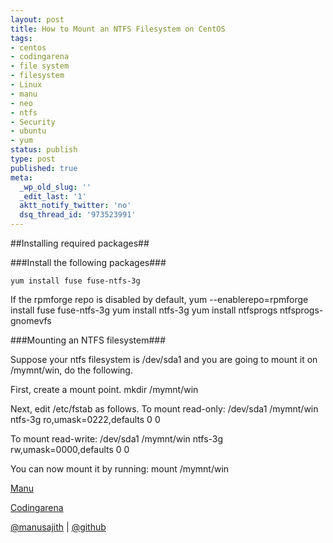 ```yaml
---
layout: post
title: How to Mount an NTFS Filesystem on CentOS
tags:
- centos
- codingarena
- file system
- filesystem
- Linux
- manu
- neo
- ntfs
- Security
- ubuntu
- yum
status: publish
type: post
published: true
meta:
  _wp_old_slug: ''
  _edit_last: '1'
  aktt_notify_twitter: 'no'
  dsq_thread_id: '973523991'
---
```


##Installing required packages##

###Install the following packages###

    yum install fuse fuse-ntfs-3g

If the rpmforge repo is disabled by default,
    yum --enablerepo=rpmforge install fuse fuse-ntfs-3g
    yum install ntfs-3g
    yum install ntfsprogs ntfsprogs-gnomevfs

###Mounting an NTFS filesystem###

Suppose your ntfs filesystem is /dev/sda1 and you are going to mount it on /mymnt/win, do the following.

First, create a mount point.
    mkdir /mymnt/win

Next, edit /etc/fstab as follows. To mount read-only:
    /dev/sda1       /mymnt/win   ntfs-3g  ro,umask=0222,defaults 0 0

To mount read-write:
    /dev/sda1       /mymnt/win   ntfs-3g  rw,umask=0000,defaults 0 0

You can now mount it by running:
    mount /mymnt/win

<a href="http://facebook.com/manusajith">Manu</a>

<a href="http://codingarena.in" title="Codingarena">Codingarena</a>

<a href="http://twitter.com/manusajith" title="Twitter">@manusajith</a> | <a href="http://github.com/manusajith" title="Github">@github</a>